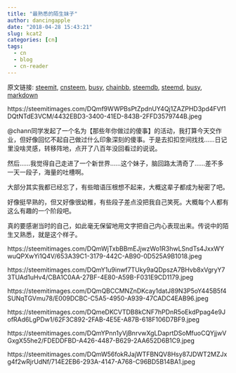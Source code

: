 ```yaml
---
title: "最熟悉的陌生妹子"
author: dancingapple
date: "2018-04-28 15:43:21"
slug: kcat2
categories: [cn]
tags: 
  - cn
  - blog
  - cn-reader
---
```


原文链接: [steemit](https://steemit.com), [cnsteem](https://cnsteem.com), [busy](https://busy.org), [chainbb](https://chainbb.com), [steemdb](https://steemdb.com), [steemd](https://steemd.com), [busy](https://busy.org), [markdown](https://raw.githubusercontent.com/pzhaonet/steem_dancingapple/master/content/post/kcat2.md)

<html>
<p>https://steemitimages.com/DQmf9WWPBsPtZpdnUY4Qj1ZAZPHD3pd4FVf1DQtNTdE3VCM/4432EBD3-3400-41ED-843B-2FFD3579744B.jpeg</p>
<p>@chann同学发起了一个名为【那些年你做过的傻事】的活动，我打算今天交作业，但好像回忆不起自己做过什么印象深刻的傻事。于是去扣扣空间找找……日记里没啥灵感，转移阵地，点开了八百年没回看过的说说。</p>
<p>然后……我觉得自己走进了一个新世界……这个妹子，脑回路太清奇了……差不多一天一段子，海量的吐槽啊。</p>
<p>大部分其实我都已经忘了，有些暗语压根想不起来，大概这辈子都成为秘密了吧。</p>
<p>好像挺早熟的，但又好像很幼稚，有些段子差点没把我自己笑死。大概每个人都有这么有趣的一个阶段吧。</p>
<p>真的要感谢当时的自己，如此毫无保留地用文字把自己内心表现出来。传说中的陌生又熟悉，就是这个样子。</p>
<p>https://steemitimages.com/DQmWjTxbBBmEJjwzWo1R3hwLSndTs4JxxWYwuQPXwYi1Q4V/653A39C1-3179-442C-AB90-0D525A9B1018.jpeg</p>
<p>https://steemitimages.com/DQmY1u9inwf7TUky9aQDpszA7BHvb8xVgryY73TUAd1uHv4/CBA1C0AA-27BF-4E80-A59B-F031E9CD1179.jpeg</p>
<p>https://steemitimages.com/DQmQBCCMNZnDKcay1datJ89N3P5oY445B5f4SUNqTGVmu78/E009DCBC-C5A5-4950-A939-47CADC4EAB96.jpeg</p>
<p>https://steemitimages.com/DQmeDKCVTDB8kCNF7hPDnR5oEkdPpag4e9JofRAd6LgPDw1/62F3C892-2FAB-4E5E-A87B-618F106D7BF9.jpeg</p>
<p>https://steemitimages.com/DQmYPnn1yVjBnrvwXgLDaprtDSoMfuoCQYjjwVGxgX55he2/FDEDDFBD-A426-4487-B629-2AA652D6B1C9.jpeg</p>
<p>https://steemitimages.com/DQmW56fokRJajWTFBNQV8Hsy87JDWT2MZJxg4f2wRjrUdNf/714E2EB6-293A-4147-A768-C96BD5B14BA1.jpeg</p>
</html>
